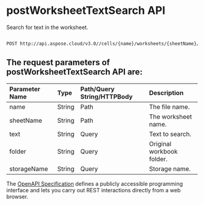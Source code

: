 # **postWorksheetTextSearch API**

Search for text in the worksheet. 

```bash

POST http://api.aspose.cloud/v3.0//cells/{name}/worksheets/{sheetName}/findText

```

## The request parameters of **postWorksheetTextSearch** API are: 

| Parameter Name | Type | Path/Query String/HTTPBody | Description | 
| :- | :- | :- |:- | 
|name|String|Path|The file name.|
|sheetName|String|Path|The worksheet name.|
|text|String|Query|Text to search.|
|folder|String|Query|Original workbook folder.|
|storageName|String|Query|Storage name.|


The [OpenAPI Specification](https://reference.aspose.cloud/cells/#/WorksheetsController/PostWorksheetTextSearch) defines a publicly accessible programming interface and lets you carry out REST interactions directly from a web browser.
